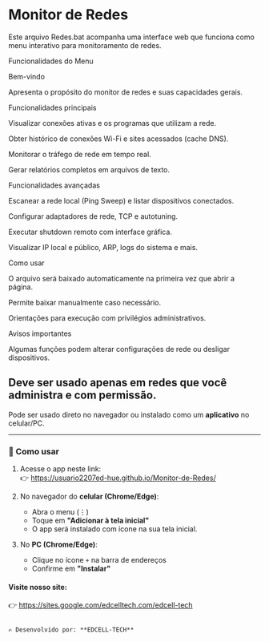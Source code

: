 
# Monitor de Redes

Este arquivo Redes.bat acompanha uma interface web que funciona como menu interativo para monitoramento de redes.

Funcionalidades do Menu

Bem-vindo

Apresenta o propósito do monitor de redes e suas capacidades gerais.

Funcionalidades principais

Visualizar conexões ativas e os programas que utilizam a rede.

Obter histórico de conexões Wi-Fi e sites acessados (cache DNS).

Monitorar o tráfego de rede em tempo real.

Gerar relatórios completos em arquivos de texto.

Funcionalidades avançadas

Escanear a rede local (Ping Sweep) e listar dispositivos conectados.

Configurar adaptadores de rede, TCP e autotuning.

Executar shutdown remoto com interface gráfica.

Visualizar IP local e público, ARP, logs do sistema e mais.

Como usar

O arquivo será baixado automaticamente na primeira vez que abrir a página.

Permite baixar manualmente caso necessário.

Orientações para execução com privilégios administrativos.

Avisos importantes

Algumas funções podem alterar configurações de rede ou desligar dispositivos.

Deve ser usado apenas em redes que você administra e com permissão.
---

Pode ser usado direto no navegador ou instalado como um **aplicativo** no celular/PC.

---

### 🚀 Como usar
1. Acesse o app neste link:  
   👉 https://usuario2207ed-hue.github.io/Monitor-de-Redes/

2. No navegador do **celular (Chrome/Edge)**:  
   - Abra o menu (⋮)  
   - Toque em **"Adicionar à tela inicial"**  
   - O app será instalado com ícone na sua tela inicial.  

3. No **PC (Chrome/Edge)**:  
   - Clique no ícone `+` na barra de endereços  
   - Confirme em **"Instalar"**  

#### Visite nosso site: 

   👉 https://sites.google.com/edcelltech.com/edcell-tech

```

✍️ Desenvolvido por: **EDCELL-TECH**
